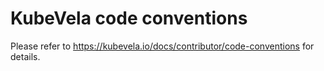 # KubeVela code conventions

Please refer to https://kubevela.io/docs/contributor/code-conventions for details.